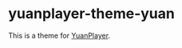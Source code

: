 # yuanplayer-theme-yuan

This is a theme for [YuanPlayer](https://github.com/Yuan-Projects/YuanPlayer).


